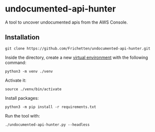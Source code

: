 # undocumented-api-hunter

A tool to uncover undocumented apis from the AWS Console.

## Installation

```
git clone https://github.com/Frichetten/undocumented-api-hunter.git
```

Inside the directory, create a new [virtual environment](https://docs.python.org/3/library/venv.html) with the following command:

```
python3 -m venv ./venv
```

Activate it:

```
source ./venv/bin/activate
```

Install packages:

```
python3 -m pip install -r requirements.txt
```

Run the tool with:

```
./undocumented-api-hunter.py --headless
```
